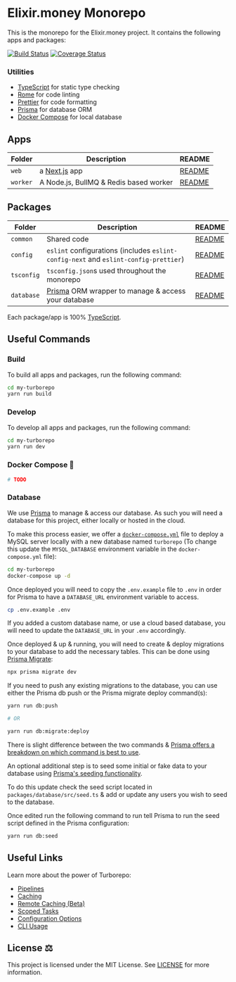 # Elixir.money Monorepo

This is the monorepo for the Elixir.money project. It contains the following apps and packages:

[![Build Status](https://travis-ci.org/elixir-money/monorepo.svg?branch=master)](https://travis-ci.org/elixir-money/monorepo)
[![Coverage Status](https://coveralls.io/repos/github/elixir-money/monorepo/badge.svg)](https://coveralls.io/github/elixir-money/monorepo)

### Utilities

- [TypeScript](https://www.typescriptlang.org/) for static type checking
- [Rome](https://rome.tools/) for code linting
- [Prettier](https://prettier.io) for code formatting
- [Prisma](https://prisma.io/) for database ORM
- [Docker Compose](https://docs.docker.com/compose/) for local database

## Apps

| Folder   | Description                            | README                          |
| -------- | -------------------------------------- | ------------------------------- |
| `web`    | a [Next.js](https://nextjs.org) app    | [README](apps/app/README.md)    |
| `worker` | A Node.js, BullMQ & Redis based worker | [README](apps/worker/README.md) |

## Packages

| Folder     | Description                                                                          | README                                |
| ---------- | ------------------------------------------------------------------------------------ | ------------------------------------- |
| `common`   | Shared code                                                                          | [README](packages/common/README.md)   |
| `config`   | `eslint` configurations (includes `eslint-config-next` and `eslint-config-prettier`) | [README](packages/config/README.md)   |
| `tsconfig` | `tsconfig.json`s used throughout the monorepo                                        | [README](packages/tsconfig/README.md) |
| `database` | [Prisma](https://prisma.io/) ORM wrapper to manage & access your database            | [README](packages/database/README.md) |

Each package/app is 100% [TypeScript](https://www.typescriptlang.org/).

## Useful Commands

### Build

To build all apps and packages, run the following command:

```bash
cd my-turborepo
yarn run build
```

### Develop

To develop all apps and packages, run the following command:

```bash
cd my-turborepo
yarn run dev
```

### Docker Compose 🐳

```sh
# TODO
```

### Database

We use [Prisma](https://prisma.io/) to manage & access our database. As such you will need a database for this project, either locally or hosted in the cloud.

To make this process easier, we offer a [`docker-compose.yml`](https://docs.docker.com/compose/) file to deploy a MySQL server locally with a new database named `turborepo` (To change this update the `MYSQL_DATABASE` environment variable in the `docker-compose.yml` file):

```bash
cd my-turborepo
docker-compose up -d
```

Once deployed you will need to copy the `.env.example` file to `.env` in order for Prisma to have a `DATABASE_URL` environment variable to access.

```bash
cp .env.example .env
```

If you added a custom database name, or use a cloud based database, you will need to update the `DATABASE_URL` in your `.env` accordingly.

Once deployed & up & running, you will need to create & deploy migrations to your database to add the necessary tables. This can be done using [Prisma Migrate](https://www.prisma.io/migrate):

```bash
npx prisma migrate dev
```

If you need to push any existing migrations to the database, you can use either the Prisma db push or the Prisma migrate deploy command(s):

```bash
yarn run db:push

# OR

yarn run db:migrate:deploy
```

There is slight difference between the two commands & [Prisma offers a breakdown on which command is best to use](https://www.prisma.io/docs/concepts/components/prisma-migrate/db-push#choosing-db-push-or-prisma-migrate).

An optional additional step is to seed some initial or fake data to your database using [Prisma's seeding functionality](https://www.prisma.io/docs/guides/database/seed-database).

To do this update check the seed script located in `packages/database/src/seed.ts` & add or update any users you wish to seed to the database.

Once edited run the following command to run tell Prisma to run the seed script defined in the Prisma configuration:

```bash
yarn run db:seed
```

## Useful Links

Learn more about the power of Turborepo:

- [Pipelines](https://turborepo.org/docs/features/pipelines)
- [Caching](https://turborepo.org/docs/features/caching)
- [Remote Caching (Beta)](https://turborepo.org/docs/features/remote-caching)
- [Scoped Tasks](https://turborepo.org/docs/features/scopes)
- [Configuration Options](https://turborepo.org/docs/reference/configuration)
- [CLI Usage](https://turborepo.org/docs/reference/command-line-reference)

## License ⚖️

This project is licensed under the MIT License. See [LICENSE](LICENSE) for more information.
